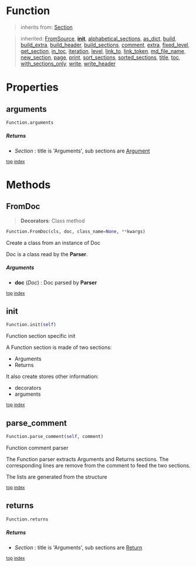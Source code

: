 # Function


> inherits from: [Section](section.md) 

> inherited: [FromSource](section.md#section), [__init__](section.md#section), [alphabetical_sections](section.md#section), [as_dict](section.md#section), [build](section.md#section), [build_extra](section.md#section), [build_header](section.md#section), [build_sections](section.md#section), [comment](section.md#section), [extra](section.md#section), [fixed_level](section.md#section), [get_section](section.md#section), [in_toc](section.md#section), [iteration](section.md#section), [level](section.md#section), [link_to](section.md#section), [link_token](section.md#section), [md_file_name](section.md#section), [new_section](section.md#section), [page](section.md#section), [print](section.md#section), [sort_sections](section.md#section), [sorted_sections](section.md#section), [title](section.md#section), [toc](section.md#section), [with_sections_only](section.md#section), [write](section.md#section), [write_header](section.md#section)


# Properties



## arguments

``` python
Function.arguments
```



##### Returns



- _Section_ : title is 'Arguments', sub sections are [Argument](#argument)



<sub>[top](#function) [index](index.md)</sub>

# Methods



## FromDoc

> **Decorators**: Class method

``` python
Function.FromDoc(cls, doc, class_name=None, **kwargs)
```

Create a class from an instance of Doc

Doc is a class read by the **Parser**.



##### Arguments



- **doc** (_Doc_) : Doc parsed by **Parser**



<sub>[top](#function) [index](index.md)</sub>
## init

``` python
Function.init(self)
```

Function section specific init

A Function section is made of two sections:
- Arguments
- Returns

It also create stores other information:
- decorators
- arguments





<sub>[top](#function) [index](index.md)</sub>
## parse_comment

``` python
Function.parse_comment(self, comment)
```

Function comment parser

The Function parser extracts Arguments and Returns sections. The corresponding lines are remove from the comment to feed the two sections.

The lists are generated from the structure





<sub>[top](#function) [index](index.md)</sub>
## returns

``` python
Function.returns
```



##### Returns



- _Section_ : title is 'Arguments', sub sections are [Return](#return)



<sub>[top](#function) [index](index.md)</sub>

